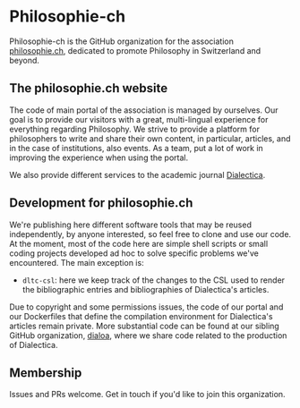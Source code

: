 Philosophie-ch
======

Philosophie-ch is the GitHub organization for the association [philosophie.ch](https://philosophie.ch), dedicated to promote Philosophy in Switzerland and beyond.


The philosophie.ch website
-------------------------------

The code of main portal of the association is managed by ourselves.
Our goal is to provide our visitors with a great, multi-lingual experience for everything regarding Philosophy.
We strive to provide a platform for philosophers to write and share their own content, in particular, articles, and in the case of institutions, also events.
As a team, put a lot of work in improving the experience when using the portal.

We also provide different services to the academic journal [Dialectica](https://dialectica.philsoophie.ch).


Development for philosophie.ch
-----------------------

We're publishing here different software tools that may be reused independently, by anyone interested, so feel free to clone and use our code.
At the moment, most of the code here are simple shell scripts or small coding projects developed ad hoc to solve specific problems we've encountered.
The main exception is:

* `dltc-csl`: here we keep track of the changes to the CSL used to render the bibliographic entries and bibliographies of Dialectica's articles.

Due to copyright and some permissions issues, the code of our portal and our Dockerfiles that define the compilation environment for Dialectica's articles remain private.
More substantial code can be found at our sibling GitHub organization, [dialoa](https://github.com/dialoa/), where we share code related to the production of Dialectica.


Membership
-----------------------

Issues and PRs welcome. Get in touch if you'd like to join this organization.

